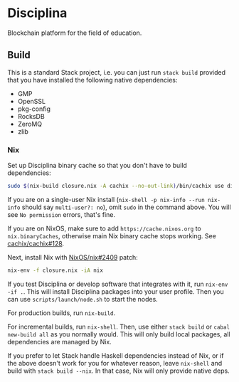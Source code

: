 # Disciplina

Blockchain platform for the field of education.

## Build

This is a standard Stack project, i.e. you can just run `stack build` provided
that you have installed the following native dependencies:

- GMP
- OpenSSL
- pkg-config
- RocksDB
- ZeroMQ
- zlib

### Nix

Set up Disciplina binary cache so that you don't have to build dependencies:

```sh
sudo $(nix-build closure.nix -A cachix --no-out-link)/bin/cachix use disciplina
```

If you are on a single-user Nix install (`nix-shell -p nix-info --run nix-info`
should say `multi-user?: no`), omit `sudo` in the command above. You will see
`No permission` errors, that's fine.

If you are on NixOS, make sure to add `https://cache.nixos.org` to `nix.binaryCaches`,
otherwise main Nix binary cache stops working. See [cachix/cachix#128][].

[cachix/cachix#128]: https://github.com/cachix/cachix/pull/128

Next, install Nix with [NixOS/nix#2409][] patch:

```sh
nix-env -f closure.nix -iA nix
```

[Nix]: https://nixos.org/nix/
[NixOS/nix#2409]: https://github.com/NixOS/nix/pull/2409

If you test Disciplina or develop software that integrates with it, run
`nix-env -if .`. This will install Disciplina packages into your user profile.
Then you can use `scripts/launch/node.sh` to start the nodes.

For production builds, run `nix-build`.

For incremental builds, run `nix-shell`. Then, use either `stack build` or
`cabal new-build all` as you normally would. This will only build local packages,
all dependencies are managed by Nix.

If you prefer to let Stack handle Haskell dependencies instead of Nix, or if 
the above doesn't work for you for whatever reason, leave `nix-shell` and build
with `stack build --nix`. In that case, Nix will only provide native deps.
